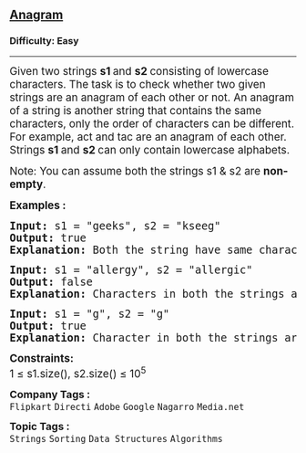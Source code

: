 <h2><a href="https://www.geeksforgeeks.org/problems/anagram-1587115620/1">Anagram</a></h2><h3>Difficulty: Easy</h3><hr><div class="problems_problem_content__Xm_eO"><p><span style="font-size: 14pt;">Given two strings <strong>s1 </strong>and <strong>s2 </strong>consisting of lowercase characters. The task is to check whether two given strings are an anagram of each other or not. An anagram of a string is another string that contains the same characters, only the order of characters can be different. For example, act and tac are an anagram of each other. Strings&nbsp;<strong>s1 </strong>and&nbsp;<strong>s2</strong><strong>&nbsp;</strong>can only contain lowercase alphabets.</span></p>
<p><span style="font-size: 14pt;">Note: You can assume both the strings s1 &amp; s2 are <strong>non-empty</strong>.</span></p>
<p><span style="font-size: 14pt;"><strong>Examples :</strong></span></p>
<pre><span style="font-size: 14pt;"><strong>Input: </strong>s1 = "geeks", s2 = "kseeg"
<strong>Output: </strong>true
<strong>Explanation: </strong>Both the string have same characters with same frequency. So, they are anagrams.</span></pre>
<pre><span style="font-size: 14pt;"><strong>Input: </strong>s1 = "allergy", s2 = "allergic"
<strong>Output: </strong>false
<strong>Explanation: </strong>Characters in both the strings are not same, so they are not anagrams.<br></span></pre>
<pre><span style="font-size: 14pt;"><strong>Input: </strong>s1 = "g", s2 = "g"
<strong>Output: </strong>true
<strong>Explanation: </strong>Character in both the strings are same, so they are anagrams.</span></pre>
<p><span style="font-size: 14pt;"><strong>Constraints:</strong><br>1 ≤ s1.size(), s2.size() ≤ 10<sup>5</sup></span></p></div><p><span style=font-size:18px><strong>Company Tags : </strong><br><code>Flipkart</code>&nbsp;<code>Directi</code>&nbsp;<code>Adobe</code>&nbsp;<code>Google</code>&nbsp;<code>Nagarro</code>&nbsp;<code>Media.net</code>&nbsp;<br><p><span style=font-size:18px><strong>Topic Tags : </strong><br><code>Strings</code>&nbsp;<code>Sorting</code>&nbsp;<code>Data Structures</code>&nbsp;<code>Algorithms</code>&nbsp;